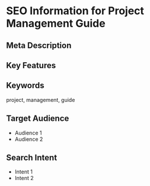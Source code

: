 # SEO Information for Project Management Guide

## Meta Description
## Key Features

## Keywords
project, management, guide

## Target Audience
- Audience 1
- Audience 2

## Search Intent
- Intent 1
- Intent 2
